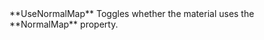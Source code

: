 <tr>
<td>**UseNormalMap**</td>
<td>Toggles whether the material uses the **NormalMap** property.</td>
</tr>
